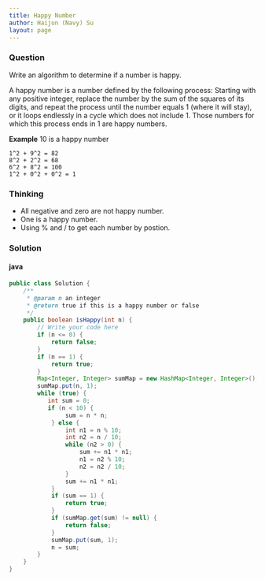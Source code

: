 ```yaml
---
title: Happy Number
author: Haijun (Navy) Su
layout: page
---
```

### Question
Write an algorithm to determine if a number is happy.

A happy number is a number defined by the following process: Starting with any positive integer, replace the number by the sum of the squares of its digits, and repeat the process until the number equals 1 (where it will stay), or it loops endlessly in a cycle which does not include 1. Those numbers for which this process ends in 1 are happy numbers.

**Example**
10 is a happy number
~~~
1^2 + 9^2 = 82
8^2 + 2^2 = 68
6^2 + 8^2 = 100
1^2 + 0^2 + 0^2 = 1
~~~

### Thinking
* All negative and zero are not happy number.
* One is a happy number.
* Using % and / to get each number by postion.

### Solution
#### java
~~~ java
public class Solution {
    /**
     * @param n an integer
     * @return true if this is a happy number or false
     */
    public boolean isHappy(int n) {
        // Write your code here
        if (n <= 0) {
            return false;
        }
        if (n == 1) {
            return true;
        }
        Map<Integer, Integer> sumMap = new HashMap<Integer, Integer>();
        sumMap.put(n, 1);
        while (true) {
           int sum = 0;
           if (n < 10) {
                sum = n * n;
            } else {
                int n1 = n % 10;
                int n2 = n / 10;
                while (n2 > 0) {
                    sum += n1 * n1;
                    n1 = n2 % 10;
                    n2 = n2 / 10;
                }
                sum += n1 * n1;
            }
            if (sum == 1) {
                return true;
            }
            if (sumMap.get(sum) != null) {
                return false;
            }
            sumMap.put(sum, 1);
            n = sum;
        }
    }
}
~~~
